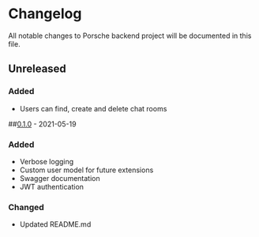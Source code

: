# Changelog
All notable changes to Porsche backend project will be documented in this file.

## Unreleased
### Added
- Users can find, create and delete chat rooms

##[0.1.0]() - 2021-05-19
### Added
- Verbose logging
- Custom user model for future extensions
- Swagger documentation
- JWT authentication

### Changed
- Updated README.md
